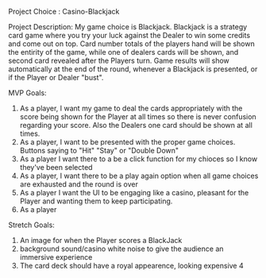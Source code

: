 Project Choice : Casino-Blackjack

Project Description: My game choice is Blackjack. Blackjack is a strategy card game where you try your luck against the Dealer to win some credits and come out on top. Card number totals of the players hand will be shown the entirity of the game, while one of dealers cards will be shown, and second card revealed after the Players turn. Game results will show automatically at the end of the round, whenever a Blackjack is presented, or if the Player or Dealer "bust". 

MVP Goals: 
1) As a player, I want my game to deal  the cards appropriately with the score being shown for the Player at all times so there is never confusion regarding your score. Also the Dealers one card should be shown at all times. 
2) As a player, I want to be presented with the proper game choices. Buttons saying to "Hit" "Stay" or "Double Down"
3) As a player I want there to a be a click function for my chioces so I know they've been selected
4) As a player, I want there to be a play again option when all game choices are exhausted and the round is over
5) As a player I want the UI to be engaging like a casino, pleasant for the Player and wanting them to keep participating. 
6) As a player

Stretch Goals: 
1) An image for when the Player scores a BlackJack 
2) background sound/casino white noise to give the audience an immersive experience
3) The card deck should have a royal appearence, looking expensive
4